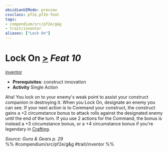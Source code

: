 ```yaml
---
obsidianUIMode: preview
cssclass: pf2e,pf2e-feat
tags:
- compendium/src/pf2e/g&g
- trait/inventor
aliases: ["Lock On"]
---
```

# Lock On  [>](../../Rules/core-rulebook/chapter-9-playing-the-game.md#Actions "Single Action") *Feat 10*  
[inventor](../../Rules/traits/inventor-g-g.md)  

- **Prerequisites**: construct innovation
- **Activity** Single Action

Aha! You lock on to your enemy's weak point to assist your construct companion in destroying it. When you Lock On, designate an enemy you can see. If your next action is to Command your construct, the construct gains a +2 circumstance bonus to attack rolls against the designated enemy until the end of the turn. If you use 2 actions for the Command, the bonus is instead a +3 circumstance bonus, or a +4 circumstance bonus if you're legendary in [Crafting](../skills.md#Crafting).

*Source: Guns & Gears p. 29*  
%% #compendium/src/pf2e/g&g #trait/inventor %%